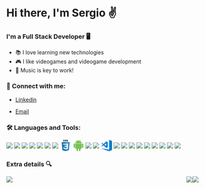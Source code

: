
Hi there, I'm Sergio ✌
=============
### I'm a Full Stack Developer 🖥
- 📚 I love learning new technologies
- 🎮 I like videogames and videogame development
- 🎵 Music is key to work!

### 🔌 Connect with me:

- [Linkedin](https://www.linkedin.com/in/smunozli)

- [Email](mailto:sergio.munoz.lillo@gmail.com?subject=[GitHub]%20New%20Contact)

### 🛠 Languages and Tools:
<p>
    <img align="center" width="30px" src="https://cdn.icon-icons.com/icons2/2108/PNG/512/javascript_icon_130900.png"/>
    <img align="center" width="30px" src="https://cdn.icon-icons.com/icons2/844/PNG/512/HTML5_icon-icons.com_67090.png"/>
    <img align="center" width="30px" src="https://cdn.icon-icons.com/icons2/2415/PNG/512/csharp_original_logo_icon_146578.png"/>
    <img align="center" width="30px" src="https://cdn.icon-icons.com/icons2/1381/PNG/512/unityeditoricon_94269.png"/>
    <img align="center" width="30px" src="https://cdn.icon-icons.com/icons2/2415/PNG/512/postgresql_plain_logo_icon_146389.png"/>
    <img align="center" width="30px" src="http://getdrawings.com/free-icon/oracle-db-icon-65.png"/>
    <img align="center" width="30px" src="https://cdn.icon-icons.com/icons2/2107/PNG/512/file_type_django_icon_130645.png"/>
    <img align="center" width="30px" src="https://raw.githubusercontent.com/github/explore/80688e429a7d4ef2fca1e82350fe8e3517d3494d/topics/css/css.png"/>
    <img align="center" width="30px" src="https://raw.githubusercontent.com/github/explore/80688e429a7d4ef2fca1e82350fe8e3517d3494d/topics/android/android.png"/>
    <img align="center" width="30px" src="https://www.eclipse.org/downloads/images/committers.png"/>
    <img align="center" width="30px" src="https://upload.wikimedia.org/wikipedia/commons/thumb/5/59/Visual_Studio_Icon_2019.svg/125px-Visual_Studio_Icon_2019.svg.png"/>
    <img align="center" width="30px" src="https://raw.githubusercontent.com/github/explore/80688e429a7d4ef2fca1e82350fe8e3517d3494d/topics/visual-studio-code/visual-studio-code.png"/>
    <img align="center" width="30px" src="https://www.bairesdev.com/wp-content/uploads/2020/07/hibernate-java-framework-logo-01.png"/>
    <img align="center" width="30px" src="https://upload.wikimedia.org/wikipedia/commons/thumb/9/97/Sqlite-square-icon.svg/256px-Sqlite-square-icon.svg.png"/>
    <img align="center" width="30px" src="http://3.bp.blogspot.com/-QVwrtvK3eJM/UUUgVq7sDdI/AAAAAAAABQ8/ttJ7_H03RhM/s200/netbeans-logo.png"/>
    <img align="center" width="30px" src="https://cdn.icon-icons.com/icons2/1381/PNG/512/intellij_93550.png"/>
    <img align="center" width="30px" src="https://cdn.icon-icons.com/icons2/46/PNG/128/linux_penguin_animal_9362.png"/>
    <img align="center" width="30px" src="https://cdn.icon-icons.com/icons2/836/PNG/512/Windows_Phone_icon-icons.com_66782.png"/>
    <img align="center" width="30px" src="https://cdn.icon-icons.com/icons2/2415/PNG/512/bootstrap_plain_logo_icon_146619.png"/>
    <img align="center" width="30px" src="https://2.bp.blogspot.com/-dZ76ETKzXUk/Vx-zIwkojdI/AAAAAAAAC4A/hsdZJzoKPnoVh8WkzQ9Fv9AUKIaacsGqACLcB/s200/image01.png"/>
    <img align="center" width="30px" src="https://cdn.icon-icons.com/icons2/1381/PNG/512/pycharm_93936.png"/> 
</p>

### Extra details 🔍

<p>
    <img align="left" src="https://github-readme-stats.vercel.app/api?username=serujin&hide=issues&show_icons=true" />
    <img align="right" src="https://github-readme-stats.vercel.app/api/top-langs/?username=serujin&layout=compact" />
</p>

<img align="right" src="https://visitor-badge.laobi.icu/badge?page_id=serujin.serujin" />

<!--<details>
  <!--<summary>:zap: Recent GitHub Activity</summary>-->
  <!--DELETE_START_SECTION:activity-->
  <!--DELETE_END_SECTION:activity-->
<!--</details>-->
<!--</br>-->

